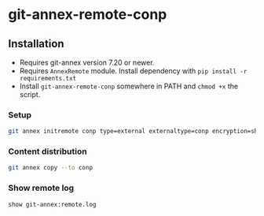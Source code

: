 # git-annex-remote-conp
## Installation

- Requires git-annex version 7.20 or newer.
- Requires `AnnexRemote` module. Install dependency with `pip install -r requirements.txt` 
- Install `git-annex-remote-conp` somewhere in PATH and `chmod +x` the script.

### Setup

```bash
git annex initremote conp type=external externaltype=conp encryption=shared
```

### Content distribution

```bash
git annex copy --to conp
```

### Show remote log 

```bash
show git-annex:remote.log
```

